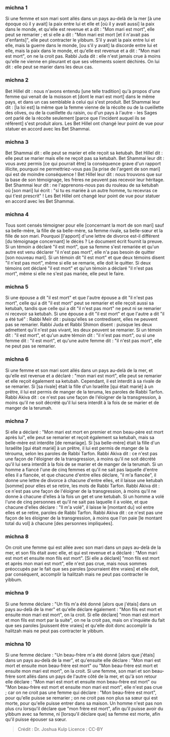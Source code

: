 
### michna 1
Si une femme et son mari sont allés dans un pays au-delà de la mer [à une époque où il y avait] la paix entre lui et elle et [où il y avait aussi] la paix dans le monde, et qu'elle est revenue et a dit : "Mon mari est mort", elle peut se remarier ; et si elle a dit : "Mon mari est mort [et il n'avait pas d'enfants]", elle peut contracter le yibbum. S'il y avait la paix entre lui et elle, mais la guerre dans le monde, [ou s'il y avait] la discorde entre lui et elle, mais la paix dans le monde, et qu'elle est revenue et a dit : "Mon mari est mort", on ne la croit pas. Rabbi Juda dit : elle n'est jamais crue à moins qu'elle ne vienne en pleurant et que ses vêtements soient déchirés. On lui dit : elle peut se marier dans les deux cas.

### michna 2
Bet Hillel dit : nous n'avons entendu [une telle tradition] qu'à propos d'une femme qui venait de la moisson et [dont le mari est mort] dans le même pays, et dans un cas semblable à celui qui s'est produit. Bet Shammai leur dit : [la loi est] la même que la femme vienne de la récolte ou de la cueillette des olives, ou de la cueillette du raisin, ou d'un pays à l'autre - les Sages ont parlé de la récolte seulement [parce que l'incident auquel ils se réfèrent] s'est produit alors. Les Bet Hillel ont changé leur point de vue pour statuer en accord avec les Bet Shammai.

### michna 3
Bet Shammai dit : elle peut se marier et elle reçoit sa ketubah. Bet Hillel dit : elle peut se marier mais elle ne reçoit pas sa ketubah. Bet Shammai leur dit : vous avez permis [ce qui pourrait être] la conséquence grave d'un rapport illicite, pourquoi ne permettriez-vous pas [la prise de l'argent de son mari] qui est de moindre conséquence ! Bet Hillel leur dit : nous trouvons que sur la base de son témoignage, les frères ne peuvent pas recevoir leur héritage. Bet Shammai leur dit : ne l'apprenons-nous pas du rouleau de sa ketubah où [son mari] lui écrit : "si tu es mariée à un autre homme, tu recevras ce qui t'est prescrit" ! Les Bet Hillel ont changé leur point de vue pour statuer en accord avec les Bet Shammai.

### michna 4
Tous sont censés témoigner pour elle [concernant la mort de son mari] sauf sa belle-mère, la fille de sa belle-mère, sa femme rivale, sa belle-sœur et la fille de son mari. Pourquoi [l'apport] d'une lettre de divorce est-il différent [du témoignage concernant] le décès ? Le document écrit fournit la preuve. Si un témoin a déclaré "il est mort", que sa femme s'est remariée et qu'un autre est venu déclarer "il n'est pas mort", elle n'a pas besoin de quitter [son nouveau mari]. Si un témoin dit "il est mort" et que deux témoins disent "il n'est pas mort", même si elle se remarie, elle doit le quitter. Si deux témoins ont déclaré "il est mort" et qu'un témoin a déclaré "il n'est pas mort", même si elle ne s'est pas mariée, elle peut le faire.

### michna 5
Si une épouse a dit "il est mort" et que l'autre épouse a dit "il n'est pas mort", celle qui a dit "il est mort" peut se remarier et elle reçoit aussi sa ketubah, tandis que celle qui a dit "il n'est pas mort" ne peut ni se remarier ni recevoir sa ketubah. Si une épouse a dit "il est mort" et que l'autre a dit "il a été tué" : Rabbi Meïr dit : puisqu'elles se contredisent, elles ne peuvent pas se remarier. Rabbi Juda et Rabbi Shimon disent : puisque les deux admettent qu'il n'est pas vivant, les deux peuvent se remarier. Si un témoin dit : "il est mort", et qu'un autre témoin dit : "il n'est pas mort", ou si une femme dit : "il est mort", et qu'une autre femme dit : "il n'est pas mort", elle ne peut pas se remarier.

### michna 6
Si une femme et son mari sont allés dans un pays au-delà de la mer, et qu'elle est revenue et a déclaré : "mon mari est mort", elle peut se remarier et elle reçoit également sa ketubah. Cependant, il est interdit à sa rivale de se remarier. Si [sa rivale] était la fille d'un Israélite [qui était marié] à un prêtre, il lui est permis de manger de la teruma, les paroles de Rabbi Tarfon. Rabbi Akiva dit : ce n'est pas une façon de l'éloigner de la transgression, à moins qu'il ne soit décrété qu'il lui sera interdit à la fois de se marier et de manger de la terumah.

### michna 7
Si elle a déclaré : "Mon mari est mort en premier et mon beau-père est mort après lui", elle peut se remarier et reçoit également sa ketubah, mais sa belle-mère est interdite [de remariage]. Si [sa belle-mère] était la fille d'un Israélite [qui était marié] à un prêtre, il lui est permis de manger de la térouma, selon les paroles de Rabbi Tarfon. Rabbi Akiva dit : ce n'est pas une façon de l'éloigner de la transgression, à moins qu'il ne soit décrété qu'il lui sera interdit à la fois de se marier et de manger de la terumah. Si un homme a fiancé l'une de cinq femmes et qu'il ne sait pas laquelle d'entre elles il a fiancée, et que chacune d'entre elles déclare, "il m'a fiancée", il donne une lettre de divorce à chacune d'entre elles, et il laisse une ketubah [somme] pour elles et se retire, les mots de Rabbi Tarfon. Rabbi Akiva dit : ce n'est pas une façon de l'éloigner de la transgression, à moins qu'il ne donne à chacune d'elles à la fois un get et une ketubah. Si un homme a volé l'une de cinq personnes et qu'il ne sait pas laquelle il a volée, et que chacune d'elles déclare : "Il m'a volé", il laisse le [montant du] vol entre elles et se retire, paroles de Rabbi Tarfon. Rabbi Akiva dit : ce n'est pas une façon de les éloigner de la transgression, à moins que l'on paie [le montant total du vol] à chacune [des personnes impliquées].

### michna 8
On croit une femme qui est allée avec son mari dans un pays au-delà de la mer, et son fils était avec elle, et qui est revenue et a déclaré : "Mon mari est mort et ensuite mon fils est mort". [Si elle a déclaré] "mon fils est mort et après mon mari est mort", elle n'est pas crue, mais nous sommes préoccupés par le fait que ses paroles [pourraient être vraies] et elle doit, par conséquent, accomplir la halitzah mais ne peut pas contracter le yibbum.

### michna 9
Si une femme déclare : "Un fils m'a été donné [alors que j'étais] dans un pays au-delà de la mer" et qu'elle déclare également : "Mon fils est mort et ensuite mon mari est mort", on la croit. Si elle déclare] "mon mari est mort et mon fils est mort par la suite", on ne la croit pas, mais on s'inquiète du fait que ses paroles [puissent être vraies] et qu'elle doit donc accomplir la halitzah mais ne peut pas contracter le yibbum.

### michna 10
Si une femme déclare : "Un beau-frère m'a été donné [alors que j'étais] dans un pays au-delà de la mer", et qu'ensuite elle déclare : "Mon mari est mort et ensuite mon beau-frère est mort" ou "Mon beau-frère est mort et ensuite mon mari est mort", on la croit. Si une femme, son mari et son beau-frère sont allés dans un pays de l'autre côté de la mer, et qu'à son retour elle déclare : "Mon mari est mort et ensuite mon beau-frère est mort" ou "Mon beau-frère est mort et ensuite mon mari est mort", elle n'est pas crue ; car on ne croit pas une femme qui déclare : "Mon beau-frère est mort", pour qu'elle puisse se remarier ; on ne croit pas non plus sa sœur qui est morte, pour qu'elle puisse entrer dans sa maison. Un homme n'est pas non plus cru lorsqu'il déclare que "mon frère est mort", afin qu'il puisse avoir du yibbum avec sa femme, ni [lorsqu'il déclare que] sa femme est morte, afin qu'il puisse épouser sa sœur.

>Crédit : Dr. Joshua Kulp
>Licence : CC-BY